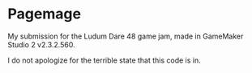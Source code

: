 # Pagemage
My submission for the Ludum Dare 48 game jam, made in GameMaker Studio 2 v2.3.2.560.

I do not apologize for the terrible state that this code is in.
